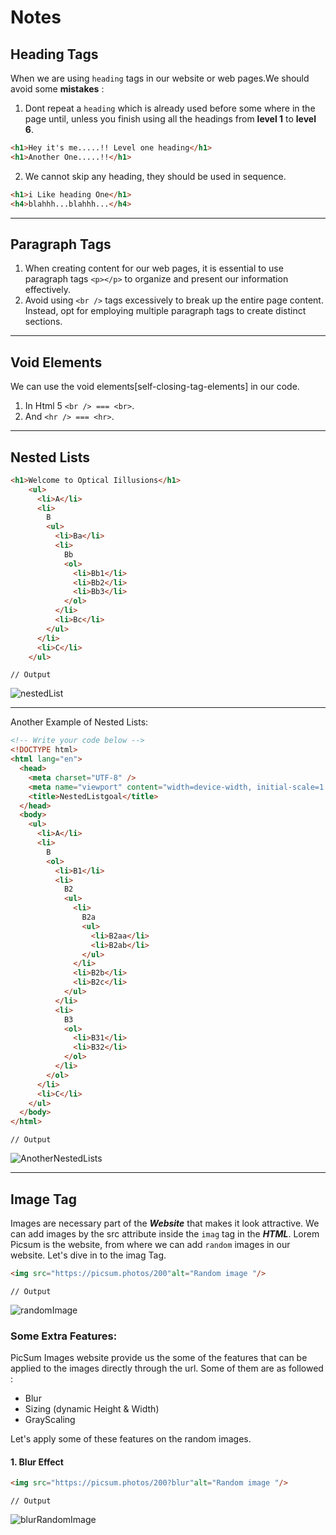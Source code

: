 # Notes

## Heading Tags

When we are using `heading` tags in our website or web pages.We should avoid some **mistakes** : 
1. Dont repeat a `heading` which is already used before some where in the page until, unless you finish using all the headings from **level 1** to **level 6**.

```html
<h1>Hey it's me.....!! Level one heading</h1>
<h1>Another One.....!!</h1>
```
2. We cannot skip any heading, they should be used in sequence.
```html
<h1>i Like heading One</h1>
<h4>blahhh...blahhh...</h4>
```
---
## Paragraph Tags
1. When creating content for our web pages, it is essential to use paragraph tags `<p></p>` to organize and present our information effectively.
2. Avoid using `<br />` tags excessively to break up the entire page content. Instead, opt for employing multiple paragraph tags to create distinct sections.

---
## Void Elements 
We can use the void elements[self-closing-tag-elements] in our code.
1. In Html 5 `<br /> === <br>`.
2. And `<hr /> === <hr>`.

---

## Nested Lists
```html
<h1>Welcome to Optical Iillusions</h1>
    <ul>
      <li>A</li>
      <li>
        B
        <ul>
          <li>Ba</li>
          <li>
            Bb
            <ol>
              <li>Bb1</li>
              <li>Bb2</li>
              <li>Bb3</li>
            </ol>
          </li>
          <li>Bc</li>
        </ul>
      </li>
      <li>C</li>
    </ul>

```
`// Output`

![nestedList](https://github.com/MuhammadAliMinhas/Html_And_Css/assets/113331851/6463833c-6ef9-4d3d-9c92-ad0807d94f70)

---
Another Example of Nested Lists: 

```html
<!-- Write your code below -->
<!DOCTYPE html>
<html lang="en">
  <head>
    <meta charset="UTF-8" />
    <meta name="viewport" content="width=device-width, initial-scale=1.0" />
    <title>NestedListgoal</title>
  </head>
  <body>
    <ul>
      <li>A</li>
      <li>
        B
        <ol>
          <li>B1</li>
          <li>
            B2
            <ul>
              <li>
                B2a
                <ul>
                  <li>B2aa</li>
                  <li>B2ab</li>
                </ul>
              </li>
              <li>B2b</li>
              <li>B2c</li>
            </ul>
          </li>
          <li>
            B3
            <ol>
              <li>B31</li>
              <li>B32</li>
            </ol>
          </li>
        </ol>
      </li>
      <li>C</li>
    </ul>
  </body>
</html>
```

`// Output `

![AnotherNestedLists](https://github.com/MuhammadAliMinhas/Html_And_Css/assets/113331851/174bbf9b-ff9a-409e-afca-0199c2337a2e)

---
## Image Tag

Images are necessary part of the ___Website___ that makes it look attractive.
We can add images by the src attribute inside the `imag` tag in the ___HTML___.
Lorem Picsum is the website, from where we can add `random` images in our website. Let's dive in to the imag Tag.

```html
<img src="https://picsum.photos/200"alt="Random image "/>
```
`// Output`

![randomImage](https://github.com/MuhammadAliMinhas/Html_And_Css/assets/113331851/dbdcdee4-e35a-45cc-a51e-5c86a97ae430)

### Some Extra Features:

PicSum Images website provide us the some of the features that can be applied to the images directly through the url. Some of them are as followed : 
- Blur
- Sizing (dynamic Height & Width)
- GrayScaling

Let's apply some of these features on the random images.

#### 1. Blur Effect
```html
<img src="https://picsum.photos/200?blur"alt="Random image "/>
```
`// Output`

![blurRandomImage](https://github.com/MuhammadAliMinhas/Html_And_Css/assets/113331851/4f729923-7316-4ddc-94ce-87bcd34c4c9c)






